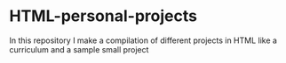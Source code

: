 # HTML-personal-projects
In this repository I make a compilation of different projects in HTML like a curriculum and a sample small project
